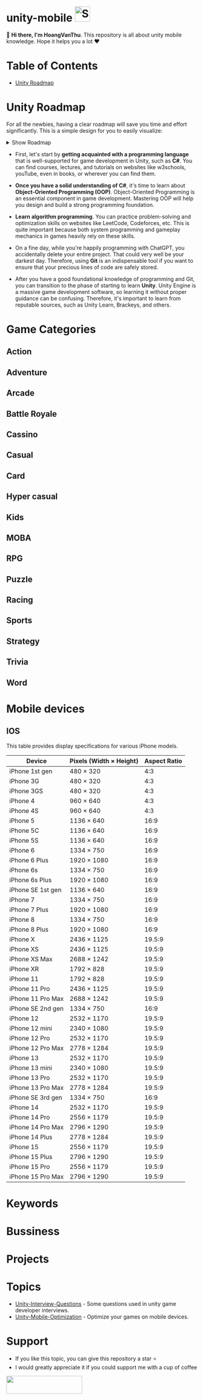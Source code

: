 # unity-mobile <img src="http://i.imgur.com/Cj4rMrS.gif" height="40" alt="Swimming Octocat" title="Unity Mobile on Github">

👋 **Hi there, I'm HoangVanThu**. This repository is all about unity mobile knowledge. Hope it helps you a lot ❤

# Table of Contents
- [Unity Roadmap](#Unity-Roadmap)

# Unity Roadmap
For all the newbies, having a clear roadmap will save you time and effort significantly. This is a simple design for you to easily visualize:

<details><summary>Show Roadmap</summary>
<p>
	<div align="center">
	<img src="https://github.com/GuardianOfGods/unity-mobile/assets/52252046/2a5995f6-38ff-456f-b996-73ff44339117">
  <p><b>Unity mobile roadmap</b></p>
</div>
</p>
</details>


- First, let's start by **getting acquainted with a programming language** that is well-supported for game development in Unity, such as **C#**. You can find courses, lectures, and tutorials on websites like w3schools, youTube, even in books, or wherever you can find them.
  
- **Once you have a solid understanding of C#**, it's time to learn about **Object-Oriented Programming (OOP)**. Object-Oriented Programming is an essential component in game development. Mastering OOP will help you design and build a strong programming foundation.
  
- **Learn algorithm programming**. You can practice problem-solving and optimization skills on websites like LeetCode, Codeforces, etc. This is quite important because both system programming and gameplay mechanics in games heavily rely on these skills.
  
- On a fine day, while you're happily programming with ChatGPT, you accidentally delete your entire project. That could very well be your darkest day. Therefore, using **Git** is an indispensable tool if you want to ensure that your precious lines of code are safely stored.

- After you have a good foundational knowledge of programming and Git, you can transition to the phase of starting to learn **Unity**. Unity Engine is a massive game development software, so learning it without proper guidance can be confusing. Therefore, it's important to learn from reputable sources, such as Unity Learn, Brackeys, and others.

# Game Categories
## Action
## Adventure
## Arcade
## Battle Royale
## Cassino
## Casual
## Card
## Hyper casual
## Kids
## MOBA
## RPG
## Puzzle
## Racing
## Sports
## Strategy
## Trivia
## Word

# Mobile devices 
## IOS
This table provides display specifications for various iPhone models.

| Device | Pixels (Width × Height) | Aspect Ratio |
|--------|-------------------------|--------------|
| iPhone 1st gen | 480 × 320 | 4:3 |
| iPhone 3G | 480 × 320 | 4:3 |
| iPhone 3GS | 480 × 320 | 4:3 |
| iPhone 4 | 960 × 640 | 4:3 |
| iPhone 4S | 960 × 640 | 4:3 |
| iPhone 5 | 1136 × 640 | 16:9 |
| iPhone 5C | 1136 × 640 | 16:9 |
| iPhone 5S | 1136 × 640 | 16:9 |
| iPhone 6 | 1334 × 750 | 16:9 |
| iPhone 6 Plus | 1920 × 1080 | 16:9 |
| iPhone 6s | 1334 × 750 | 16:9 |
| iPhone 6s Plus | 1920 × 1080 | 16:9 |
| iPhone SE 1st gen | 1136 × 640 | 16:9 |
| iPhone 7 | 1334 × 750 | 16:9 |
| iPhone 7 Plus | 1920 × 1080 | 16:9 |
| iPhone 8 | 1334 × 750 | 16:9 |
| iPhone 8 Plus | 1920 × 1080 | 16:9 |
| iPhone X | 2436 × 1125 | 19.5:9 |
| iPhone XS | 2436 × 1125 | 19.5:9 |
| iPhone XS Max | 2688 × 1242 | 19.5:9 |
| iPhone XR | 1792 × 828 | 19.5:9 |
| iPhone 11 | 1792 × 828 | 19.5:9 |
| iPhone 11 Pro | 2436 × 1125 | 19.5:9 |
| iPhone 11 Pro Max | 2688 × 1242 | 19.5:9 |
| iPhone SE 2nd gen | 1334 × 750 | 16:9 |
| iPhone 12 | 2532 × 1170 | 19.5:9 |
| iPhone 12 mini | 2340 × 1080 | 19.5:9 |
| iPhone 12 Pro | 2532 × 1170 | 19.5:9 |
| iPhone 12 Pro Max | 2778 × 1284 | 19.5:9 |
| iPhone 13 | 2532 × 1170 | 19.5:9 |
| iPhone 13 mini | 2340 × 1080 | 19.5:9 |
| iPhone 13 Pro | 2532 × 1170 | 19.5:9 |
| iPhone 13 Pro Max | 2778 × 1284 | 19.5:9 |
| iPhone SE 3rd gen | 1334 × 750 | 16:9 |
| iPhone 14 | 2532 × 1170 | 19.5:9 |
| iPhone 14 Pro | 2556 × 1179 | 19.5:9 |
| iPhone 14 Pro Max | 2796 × 1290 | 19.5:9 |
| iPhone 14 Plus | 2778 × 1284 | 19.5:9 |
| iPhone 15 | 2556 × 1179 | 19.5:9 |
| iPhone 15 Plus | 2796 × 1290 | 19.5:9 |
| iPhone 15 Pro | 2556 × 1179 | 19.5:9 |
| iPhone 15 Pro Max | 2796 × 1290 | 19.5:9 |
# Keywords

# Bussiness

# Projects

# Topics
- [Unity-Interview-Questions](https://github.com/GuardianOfGods/unity-interview-questions) - Some questions used in unity game developer interviews.
- [Unity-Mobile-Optimization](https://github.com/GuardianOfGods/unity-mobile-optimization) - Optimize your games on mobile devices.

# Support
- If you like this topic, you can give this repository a star ⭐
- I would greatly appreciate it if you could support me with a cup of coffee
<a href="https://www.buymeacoffee.com/HoangVanThu">
  <img src="https://www.the3rdsequence.com/texturedb/images/donate/buymeacoffee.svg" width="200" height="47"/>
</a>
